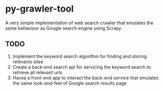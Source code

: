 # py-grawler-tool

A very simple implementation of web search crawler that emulates the same behaviour as Google search engine using Scrapy.

## TODO
1. Implement the keyword search algorithm for finding and storing relevants sites
2. Create a back-end search api for servicing the keyword search to retrieve all relevant urls
3. Havea a front-end app to interact the back-end service that emulates the same look-and-feel of Google search results page